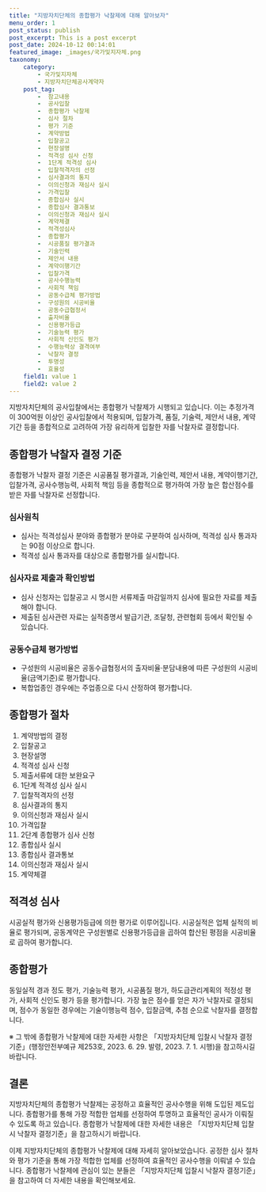 ```yaml
---
title: "지방자치단체의 종합평가 낙찰제에 대해 알아보자"
menu_order: 1
post_status: publish
post_excerpt: This is a post excerpt
post_date: 2024-10-12 00:14:01
featured_image: _images/국가및지자체.png
taxonomy:
    category:
        - 국가및지자체
        - 지방자치단체공사계약자
    post_tag:
        -  참고내용
        -  공사입찰
        -  종합평가 낙찰제
        -  심사 절차
        -  평가 기준
        -  계약방법
        -  입찰공고
        -  현장설명
        -  적격성 심사 신청
        -  1단계 적격성 심사
        -  입찰적격자의 선정
        -  심사결과의 통지
        -  이의신청과 재심사 실시
        -  가격입찰
        -  종합심사 실시
        -  종합심사 결과통보
        -  이의신청과 재심사 실시
        -  계약체결
        -  적격성심사
        -  종합평가
        -  시공품질 평가결과
        -  기술인력
        -  제안서 내용
        -  계약이행기간
        -  입찰가격
        -  공사수행능력
        -  사회적 책임
        -  공동수급체 평가방법
        -  구성원의 시공비율
        -  공동수급협정서
        -  출자비율
        -  신용평가등급
        -  기술능력 평가
        -  사회적 신인도 평가
        -  수행능력상 결격여부
        -  낙찰자 결정
        -  투명성
        -  효율성
    field1: value 1
    field2: value 2
---
```



지방자치단체의 공사입찰에서는 종합평가 낙찰제가 시행되고 있습니다. 이는 추정가격이 300억원 이상인 공사입찰에서 적용되며, 입찰가격, 품질, 기술력, 제안서 내용, 계약기간 등을 종합적으로 고려하여 가장 유리하게 입찰한 자를 낙찰자로 결정합니다.

## 종합평가 낙찰자 결정 기준

종합평가 낙찰자 결정 기준은 시공품질 평가결과, 기술인력, 제안서 내용, 계약이행기간, 입찰가격, 공사수행능력, 사회적 책임 등을 종합적으로 평가하여 가장 높은 합산점수를 받은 자를 낙찰자로 선정합니다.

### 심사원칙

- 심사는 적격성심사 분야와 종합평가 분야로 구분하여 심사하며, 적격성 심사 통과자는 90점 이상으로 합니다.
- 적격성 심사 통과자를 대상으로 종합평가를 실시합니다.

### 심사자료 제출과 확인방법

- 심사 신청자는 입찰공고 시 명시한 서류제출 마감일까지 심사에 필요한 자료를 제출해야 합니다.
- 제출된 심사관련 자료는 실적증명서 발급기관, 조달청, 관련협회 등에서 확인될 수 있습니다.

### 공동수급체 평가방법

- 구성원의 시공비율은 공동수급협정서의 출자비율·분담내용에 따른 구성원의 시공비율(금액기준)로 평가합니다.
- 복합업종인 경우에는 주업종으로 다시 산정하여 평가합니다.

## 종합평가 절차

1. 계약방법의 결정
2. 입찰공고
3. 현장설명
4. 적격성 심사 신청
5. 제출서류에 대한 보완요구
6. 1단계 적격성 심사 실시
7. 입찰적격자의 선정
8. 심사결과의 통지
9. 이의신청과 재심사 실시
10. 가격입찰
11. 2단계 종합평가 심사 신청
12. 종합심사 실시
13. 종합심사 결과통보
14. 이의신청과 재심사 실시
15. 계약체결

## 적격성 심사

시공실적 평가와 신용평가등급에 의한 평가로 이루어집니다. 시공실적은 업체 실적의 비율로 평가되며, 공동계약은 구성원별로 신용평가등급을 곱하여 합산된 평점을 시공비율로 곱하여 평가합니다.

## 종합평가

동일실적 경과 정도 평가, 기술능력 평가, 시공품질 평가, 하도급관리계획의 적정성 평가, 사회적 신인도 평가 등을 평가합니다. 가장 높은 점수를 얻은 자가 낙찰자로 결정되며, 점수가 동일한 경우에는 기술이행능력 점수, 입찰금액, 추첨 순으로 낙찰자를 결정합니다.

※ 그 밖에 종합평가 낙찰제에 대한 자세한 사항은 「지방자치단체 입찰시 낙찰자 결정기준」(행정안전부예규 제253호, 2023. 6. 29. 발령, 2023. 7. 1. 시행)을 참고하시길 바랍니다.

## 결론

지방자치단체의 종합평가 낙찰제는 공정하고 효율적인 공사수행을 위해 도입된 제도입니다. 종합평가를 통해 가장 적합한 업체를 선정하여 투명하고 효율적인 공사가 이뤄질 수 있도록 하고 있습니다. 종합평가 낙찰제에 대한 자세한 내용은 「지방자치단체 입찰시 낙찰자 결정기준」을 참고하시기 바랍니다.

이제 지방자치단체의 종합평가 낙찰제에 대해 자세히 알아보았습니다. 공정한 심사 절차와 평가 기준을 통해 가장 적합한 업체를 선정하여 효율적인 공사수행을 이뤄낼 수 있습니다. 종합평가 낙찰제에 관심이 있는 분들은 「지방자치단체 입찰시 낙찰자 결정기준」을 참고하여 더 자세한 내용을 확인해보세요.
